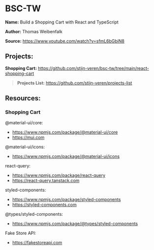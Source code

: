# BSC-TW

**Name:** Build a Shopping Cart with React and TypeScript

**Author:** Thomas Weibenfalk

**Source:** https://www.youtube.com/watch?v=sfmL6bGbiN8

## Projects:

**Shopping Cart:** https://github.com/stijn-veren/bsc-tw/tree/main/react-shopping-cart

> **Projects List:** https://github.com/stijn-veren/projects-list

## Resources:

### Shopping Cart

@material-ui/core:

- https://www.npmjs.com/package/@material-ui/core
- https://mui.com

@material-ui/icons:

- https://www.npmjs.com/package/@material-ui/icons

react-query:

- https://www.npmjs.com/package/react-query
- https://react-query.tanstack.com

styled-components:

- https://www.npmjs.com/package/styled-components
- https://styled-components.com

@types/styled-components:

- https://www.npmjs.com/package/@types/styled-components

Fake Store API:

- https://fakestoreapi.com
